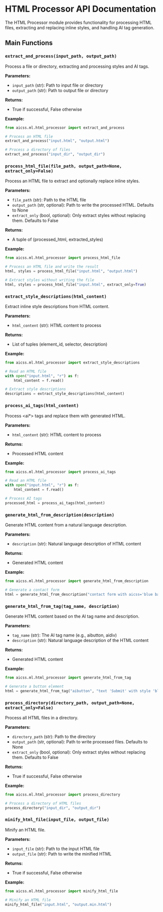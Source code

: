 # HTML Processor API Documentation

The HTML Processor module provides functionality for processing HTML files, extracting and replacing inline styles, and handling AI tag generation.

## Main Functions

### `extract_and_process(input_path, output_path)`

Process a file or directory, extracting and processing styles and AI tags.

**Parameters:**
- `input_path` (str): Path to input file or directory
- `output_path` (str): Path to output file or directory

**Returns:**
- True if successful, False otherwise

**Example:**
```python
from aicss.ml.html_processor import extract_and_process

# Process an HTML file
extract_and_process("input.html", "output.html")

# Process a directory of files
extract_and_process("input_dir", "output_dir")
```

### `process_html_file(file_path, output_path=None, extract_only=False)`

Process an HTML file to extract and optionally replace inline styles.

**Parameters:**
- `file_path` (str): Path to the HTML file
- `output_path` (str, optional): Path to write the processed HTML. Defaults to None
- `extract_only` (bool, optional): Only extract styles without replacing them. Defaults to False

**Returns:**
- A tuple of (processed_html, extracted_styles)

**Example:**
```python
from aicss.ml.html_processor import process_html_file

# Process an HTML file and write the result
html, styles = process_html_file("input.html", "output.html")

# Extract styles without writing the file
html, styles = process_html_file("input.html", extract_only=True)
```

### `extract_style_descriptions(html_content)`

Extract inline style descriptions from HTML content.

**Parameters:**
- `html_content` (str): HTML content to process

**Returns:**
- List of tuples (element_id, selector, description)

**Example:**
```python
from aicss.ml.html_processor import extract_style_descriptions

# Read an HTML file
with open("input.html", "r") as f:
    html_content = f.read()

# Extract style descriptions
descriptions = extract_style_descriptions(html_content)
```

### `process_ai_tags(html_content)`

Process <ai*> tags and replace them with generated HTML.

**Parameters:**
- `html_content` (str): HTML content to process

**Returns:**
- Processed HTML content

**Example:**
```python
from aicss.ml.html_processor import process_ai_tags

# Read an HTML file
with open("input.html", "r") as f:
    html_content = f.read()

# Process AI tags
processed_html = process_ai_tags(html_content)
```

### `generate_html_from_description(description)`

Generate HTML content from a natural language description.

**Parameters:**
- `description` (str): Natural language description of HTML content

**Returns:**
- Generated HTML content

**Example:**
```python
from aicss.ml.html_processor import generate_html_from_description

# Generate a contact form
html = generate_html_from_description("contact form with aicss='blue background'")
```

### `generate_html_from_tag(tag_name, description)`

Generate HTML content based on the AI tag name and description.

**Parameters:**
- `tag_name` (str): The AI tag name (e.g., aibutton, aidiv)
- `description` (str): Natural language description of the HTML content

**Returns:**
- Generated HTML content

**Example:**
```python
from aicss.ml.html_processor import generate_html_from_tag

# Generate a button element
html = generate_html_from_tag("aibutton", "text 'Submit' with style 'blue background'")
```

### `process_directory(directory_path, output_path=None, extract_only=False)`

Process all HTML files in a directory.

**Parameters:**
- `directory_path` (str): Path to the directory
- `output_path` (str, optional): Path to write processed files. Defaults to None
- `extract_only` (bool, optional): Only extract styles without replacing them. Defaults to False

**Returns:**
- True if successful, False otherwise

**Example:**
```python
from aicss.ml.html_processor import process_directory

# Process a directory of HTML files
process_directory("input_dir", "output_dir")
```

### `minify_html_file(input_file, output_file)`

Minify an HTML file.

**Parameters:**
- `input_file` (str): Path to the input HTML file
- `output_file` (str): Path to write the minified HTML

**Returns:**
- True if successful, False otherwise

**Example:**
```python
from aicss.ml.html_processor import minify_html_file

# Minify an HTML file
minify_html_file("input.html", "output.min.html")
```